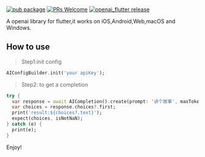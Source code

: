[![pub package](https://img.shields.io/pub/v/openai_flutter.svg)](https://pub.dartlang.org/packages/openai_flutter)
[ ![PRs Welcome](https://img.shields.io/badge/PRs-Welcome-brightgreen.svg)](https://github.com/crazycodeboy/openai_flutter/pulls)
[ ![openai_flutter release](https://img.shields.io/github/release/crazycodeboy/openai_flutter.svg?maxAge=2592000?style=flat-square)](https://github.com/crazycodeboy/openai_flutter/releases)


A openai library for flutter,it works on iOS,Android,Web,macOS and Windows.

## How to use

>Step1:init config

```dart
AIConfigBuilder.init('your apiKey');
```

>Step2: to get a completion

```dart
try {
  var response = await AICompletion().create(prompt: '讲个故事', maxTokens: 1000);
  var choices = response.choices?.first;
  print('result:${choices?.text}');
  expect(choices, isNotNaN);
} catch (e) {
  print(e);
}
```

Enjoy!